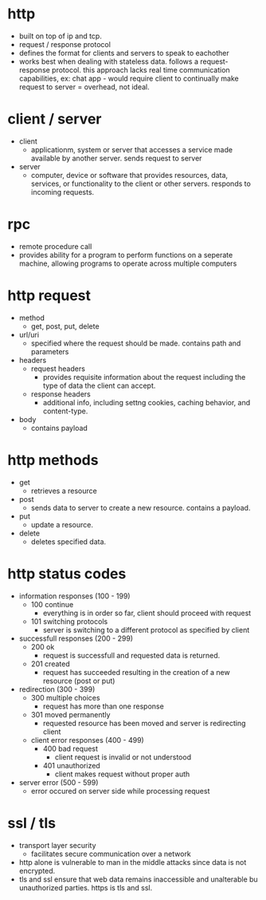 # http

- built on top of ip and tcp.
- request / response protocol
- defines the format for clients and servers to speak to eachother
- works best when dealing with stateless data. follows a request-response protocol. this approach lacks real time communication capabilities, ex: chat app - would require client to continually make request to server = overhead, not ideal.

# client / server

- client
  - applicationm, system or server that accesses a service made available by another server. sends request to server
- server
  - computer, device or software that provides resources, data, services, or functionality to the client or other servers. responds to incoming requests.

# rpc

- remote procedure call
- provides ability for a program to perform functions on a seperate machine, allowing programs to operate across multiple computers

# http request

- method
  - get, post, put, delete
- url/uri
  - specified where the request should be made. contains path and parameters
- headers
  - request headers
    - provides requisite information about the request including the type of data the client can accept.
  - response headers
    - additional info, including settng cookies, caching behavior, and content-type.
- body
  - contains payload

# http methods

- get
  - retrieves a resource
- post
  - sends data to server to create a new resource. contains a payload.
- put
  - update a resource.
- delete
  - deletes specified data.

# http status codes

- information responses (100 - 199)
  - 100 continue
    - everything is in order so far, client should proceed with request
  - 101 switching protocols
    - server is switching to a different protocol as specified by client
- successfull responses (200 - 299)
  - 200 ok
    - request is successfull and requested data is returned.
  - 201 created
    - request has succeeded resulting in the creation of a new resource (post or put)
- redirection (300 - 399)
  - 300 multiple choices
    - request has more than one response
  - 301 moved permanently
    - requested resource has been moved and server is redirecting client
  - client error responses (400 - 499)
    - 400 bad request
      - client request is invalid or not understood
    - 401 unauthorized
      - client makes request without proper auth
- server error (500 - 599)
  - error occured on server side while processing request

# ssl / tls

- transport layer security
  - facilitates secure communication over a network
- http alone is vulnerable to man in the middle attacks since data is not encrypted.
- tls and ssl ensure that web data remains inaccessible and unalterable bu unauthorized parties. https is tls and ssl.
